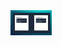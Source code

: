 

<div align="left">
  <img src="vue/image/readme.png" height="40" alt="javascript logo"  />
</div>

###